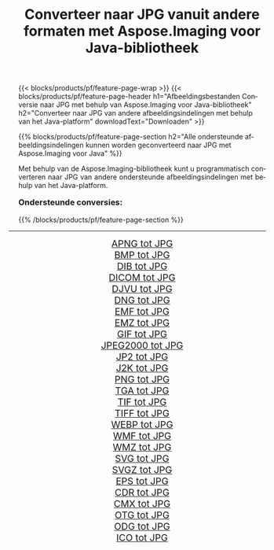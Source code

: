 ﻿---
title: Converteer naar JPG vanuit andere formaten met Aspose.Imaging voor Java-bibliotheek 
weight: 3920
url: /nl/java/conversion/to/jpg/ 
lang: nl
langdirlevel: 2
locales: zh-hans,ja,it,ru,de,es,fr,nl,id,lt,pl,pt,vi,tr,ko,zh-hant,ar,hi,th,sv,cs,uk,he
description: Met Aspose.Imaging kunt u met Java converteren naar JPG vanuit andere formaten
---

{{< blocks/products/pf/feature-page-wrap >}}
{{< blocks/products/pf/feature-page-header h1="Afbeeldingsbestanden Conversie naar JPG met behulp van Aspose.Imaging voor Java-bibliotheek" h2="Converteer naar JPG van andere afbeeldingsindelingen met behulp van het Java-platform" downloadText="Downloaden" >}}


{{% blocks/products/pf/feature-page-section  h2="Alle ondersteunde afbeeldingsindelingen kunnen worden geconverteerd naar JPG met Aspose.Imaging voor Java" %}}
<p align=justify>Met behulp van de Aspose.Imaging-bibliotheek kunt u programmatisch converteren naar JPG van andere ondersteunde afbeeldingsindelingen met behulp van het Java-platform.</p>
<h3 style="margin-top:16px;">
Ondersteunde conversies:
</h3>
{{% /blocks/products/pf/feature-page-section %}}
<div class="container-fluid productfamilypage bg-gray">
    <div class="convertypes bg-gray agp-content section">
        <div class="container">
		<hr style="margin-left:-20px;"/>
		<div class="row other-converters" style="gap: 10px;font-size: 19px;text-align:center;">
		    <div class='col-md-3 other-converter remove-lp remove-rp'><a href="/imaging/nl/java/conversion/apng-to-jpg/" style="padding:15px;">APNG tot JPG</a></div>
<div class='col-md-3 other-converter remove-lp remove-rp'><a href="/imaging/nl/java/conversion/bmp-to-jpg/" style="padding:15px;">BMP tot JPG</a></div>
<div class='col-md-3 other-converter remove-lp remove-rp'><a href="/imaging/nl/java/conversion/dib-to-jpg/" style="padding:15px;">DIB tot JPG</a></div>
<div class='col-md-3 other-converter remove-lp remove-rp'><a href="/imaging/nl/java/conversion/dicom-to-jpg/" style="padding:15px;">DICOM tot JPG</a></div>
<div class='col-md-3 other-converter remove-lp remove-rp'><a href="/imaging/nl/java/conversion/djvu-to-jpg/" style="padding:15px;">DJVU tot JPG</a></div>
<div class='col-md-3 other-converter remove-lp remove-rp'><a href="/imaging/nl/java/conversion/dng-to-jpg/" style="padding:15px;">DNG tot JPG</a></div>
<div class='col-md-3 other-converter remove-lp remove-rp'><a href="/imaging/nl/java/conversion/emf-to-jpg/" style="padding:15px;">EMF tot JPG</a></div>
<div class='col-md-3 other-converter remove-lp remove-rp'><a href="/imaging/nl/java/conversion/emz-to-jpg/" style="padding:15px;">EMZ tot JPG</a></div>
<div class='col-md-3 other-converter remove-lp remove-rp'><a href="/imaging/nl/java/conversion/gif-to-jpg/" style="padding:15px;">GIF tot JPG</a></div>
<div class='col-md-3 other-converter remove-lp remove-rp'><a href="/imaging/nl/java/conversion/jpeg2000-to-jpg/" style="padding:15px;">JPEG2000 tot JPG</a></div>
<div class='col-md-3 other-converter remove-lp remove-rp'><a href="/imaging/nl/java/conversion/jp2-to-jpg/" style="padding:15px;">JP2 tot JPG</a></div>
<div class='col-md-3 other-converter remove-lp remove-rp'><a href="/imaging/nl/java/conversion/j2k-to-jpg/" style="padding:15px;">J2K tot JPG</a></div>
<div class='col-md-3 other-converter remove-lp remove-rp'><a href="/imaging/nl/java/conversion/png-to-jpg/" style="padding:15px;">PNG tot JPG</a></div>
<div class='col-md-3 other-converter remove-lp remove-rp'><a href="/imaging/nl/java/conversion/tga-to-jpg/" style="padding:15px;">TGA tot JPG</a></div>
<div class='col-md-3 other-converter remove-lp remove-rp'><a href="/imaging/nl/java/conversion/tif-to-jpg/" style="padding:15px;">TIF tot JPG</a></div>
<div class='col-md-3 other-converter remove-lp remove-rp'><a href="/imaging/nl/java/conversion/tiff-to-jpg/" style="padding:15px;">TIFF tot JPG</a></div>
<div class='col-md-3 other-converter remove-lp remove-rp'><a href="/imaging/nl/java/conversion/webp-to-jpg/" style="padding:15px;">WEBP tot JPG</a></div>
<div class='col-md-3 other-converter remove-lp remove-rp'><a href="/imaging/nl/java/conversion/wmf-to-jpg/" style="padding:15px;">WMF tot JPG</a></div>
<div class='col-md-3 other-converter remove-lp remove-rp'><a href="/imaging/nl/java/conversion/wmz-to-jpg/" style="padding:15px;">WMZ tot JPG</a></div>
<div class='col-md-3 other-converter remove-lp remove-rp'><a href="/imaging/nl/java/conversion/svg-to-jpg/" style="padding:15px;">SVG tot JPG</a></div>
<div class='col-md-3 other-converter remove-lp remove-rp'><a href="/imaging/nl/java/conversion/svgz-to-jpg/" style="padding:15px;">SVGZ tot JPG</a></div>
<div class='col-md-3 other-converter remove-lp remove-rp'><a href="/imaging/nl/java/conversion/eps-to-jpg/" style="padding:15px;">EPS tot JPG</a></div>
<div class='col-md-3 other-converter remove-lp remove-rp'><a href="/imaging/nl/java/conversion/cdr-to-jpg/" style="padding:15px;">CDR tot JPG</a></div>
<div class='col-md-3 other-converter remove-lp remove-rp'><a href="/imaging/nl/java/conversion/cmx-to-jpg/" style="padding:15px;">CMX tot JPG</a></div>
<div class='col-md-3 other-converter remove-lp remove-rp'><a href="/imaging/nl/java/conversion/otg-to-jpg/" style="padding:15px;">OTG tot JPG</a></div>
<div class='col-md-3 other-converter remove-lp remove-rp'><a href="/imaging/nl/java/conversion/odg-to-jpg/" style="padding:15px;">ODG tot JPG</a></div>
<div class='col-md-3 other-converter remove-lp remove-rp'><a href="/imaging/nl/java/conversion/ico-to-jpg/" style="padding:15px;">ICO tot JPG</a></div>
                </div>
        </div>
    </div>
</div>
<br/>

